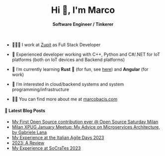 
<h1 align="center">Hi 👋, I'm Marco</h1>
<h4 align="center">Software Engineer / Tinkerer</h4>

&nbsp;

- 👨🏻‍💻 I work at [Zupit](https://zupit.it/) as Full Stack Developer

- 💪 Experienced developer working with C++, Python and C#/.NET for IoT platforms (both on IoT devices and Backend platforms)

- 🌱 I’m currently learning **Rust** 🦀 (for fun, see [here](https://github.com/marcobacis/adventofcode)) and **Angular** (for work)

- 👀 I’m interested in cloud/backend systems and system programming/infrastructure

- 👨‍💻 You can find more about me at [marcobacis.com](marcobacis.com)

#### 📕 Latest Blog Posts
<!-- BLOG-POST-LIST:START -->
- [My First Open Source contribution ever @ Open Source Saturday Milan](https://marcobacis.com/blog/2024-feb-open-source-saturday/)
- [Milan XPUG January Meetup: My Advice on Microservices Architecture, by Gabriele Lana](https://marcobacis.com/blog/xpug-milan-meetup-microservices/)
- [My Experience at the Italian Agile Days 2023](https://marcobacis.com/blog/2023-italian-agile-days/)
- [2023: A Review](https://marcobacis.com/blog/2023-review/)
- [My Experience at SoCraTes 2023](https://marcobacis.com/blog/socrates-2023/)
<!-- BLOG-POST-LIST:END -->
